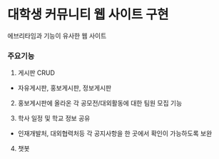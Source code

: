 # 대학생 커뮤니티 웹 사이트 구현
에브리타임과 기능이 유사한 웹 사이트

### 주요기능
1. 게시판 CRUD
- 자유게시판, 홍보게시판, 정보게시판
2. 홍보게시판에 올라온 각 공모전/대외활동에 대한 팀원 모집 기능 
  
3. 학사 일정 및 학교 정보 공유
- 인재개발처, 대외협력처등 각 공지사항을 한 곳에서 확인이 가능하도록 보완
4. 챗봇
